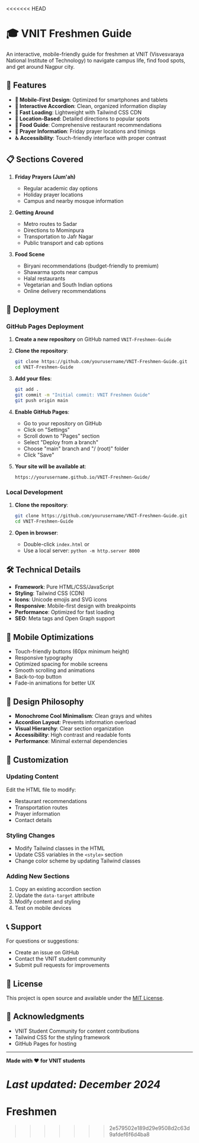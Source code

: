 <<<<<<< HEAD
# 🎓 VNIT Freshmen Guide

An interactive, mobile-friendly guide for freshmen at VNIT (Visvesvaraya National Institute of Technology) to navigate campus life, find food spots, and get around Nagpur city.

## 🌟 Features

- **📱 Mobile-First Design**: Optimized for smartphones and tablets
- **🎯 Interactive Accordion**: Clean, organized information display
- **🚀 Fast Loading**: Lightweight with Tailwind CSS CDN
- **📍 Location-Based**: Detailed directions to popular spots
- **🍔 Food Guide**: Comprehensive restaurant recommendations
- **🕌 Prayer Information**: Friday prayer locations and timings
- **♿ Accessibility**: Touch-friendly interface with proper contrast

## 📋 Sections Covered

1. **Friday Prayers (Jum'ah)**
   - Regular academic day options
   - Holiday prayer locations
   - Campus and nearby mosque information

2. **Getting Around**
   - Metro routes to Sadar
   - Directions to Mominpura
   - Transportation to Jafr Nagar
   - Public transport and cab options

3. **Food Scene**
   - Biryani recommendations (budget-friendly to premium)
   - Shawarma spots near campus
   - Halal restaurants
   - Vegetarian and South Indian options
   - Online delivery recommendations

## 🚀 Deployment

### GitHub Pages Deployment

1. **Create a new repository** on GitHub named `VNIT-Freshmen-Guide`

2. **Clone the repository**:
   ```bash
   git clone https://github.com/yourusername/VNIT-Freshmen-Guide.git
   cd VNIT-Freshmen-Guide
   ```

3. **Add your files**:
   ```bash
   git add .
   git commit -m "Initial commit: VNIT Freshmen Guide"
   git push origin main
   ```

4. **Enable GitHub Pages**:
   - Go to your repository on GitHub
   - Click on "Settings"
   - Scroll down to "Pages" section
   - Select "Deploy from a branch"
   - Choose "main" branch and "/ (root)" folder
   - Click "Save"

5. **Your site will be available at**:
   ```
   https://yourusername.github.io/VNIT-Freshmen-Guide/
   ```

### Local Development

1. **Clone the repository**:
   ```bash
   git clone https://github.com/yourusername/VNIT-Freshmen-Guide.git
   cd VNIT-Freshmen-Guide
   ```

2. **Open in browser**:
   - Double-click `index.html` or
   - Use a local server: `python -m http.server 8000`

## 🛠️ Technical Details

- **Framework**: Pure HTML/CSS/JavaScript
- **Styling**: Tailwind CSS (CDN)
- **Icons**: Unicode emojis and SVG icons
- **Responsive**: Mobile-first design with breakpoints
- **Performance**: Optimized for fast loading
- **SEO**: Meta tags and Open Graph support

## 📱 Mobile Optimizations

- Touch-friendly buttons (60px minimum height)
- Responsive typography
- Optimized spacing for mobile screens
- Smooth scrolling and animations
- Back-to-top button
- Fade-in animations for better UX

## 🎨 Design Philosophy

- **Monochrome Cool Minimalism**: Clean grays and whites
- **Accordion Layout**: Prevents information overload
- **Visual Hierarchy**: Clear section organization
- **Accessibility**: High contrast and readable fonts
- **Performance**: Minimal external dependencies

## 🔧 Customization

### Updating Content
Edit the HTML file to modify:
- Restaurant recommendations
- Transportation routes
- Prayer information
- Contact details

### Styling Changes
- Modify Tailwind classes in the HTML
- Update CSS variables in the `<style>` section
- Change color scheme by updating Tailwind classes

### Adding New Sections
1. Copy an existing accordion section
2. Update the `data-target` attribute
3. Modify content and styling
4. Test on mobile devices

## 📞 Support

For questions or suggestions:
- Create an issue on GitHub
- Contact the VNIT student community
- Submit pull requests for improvements

## 📄 License

This project is open source and available under the [MIT License](LICENSE).

## 🙏 Acknowledgments

- VNIT Student Community for content contributions
- Tailwind CSS for the styling framework
- GitHub Pages for hosting

---

**Made with ❤️ for VNIT students**

*Last updated: December 2024*
=======
# Freshmen
>>>>>>> 2e579502e189d29e9508d2c63d9afdef6f6d4ba8
